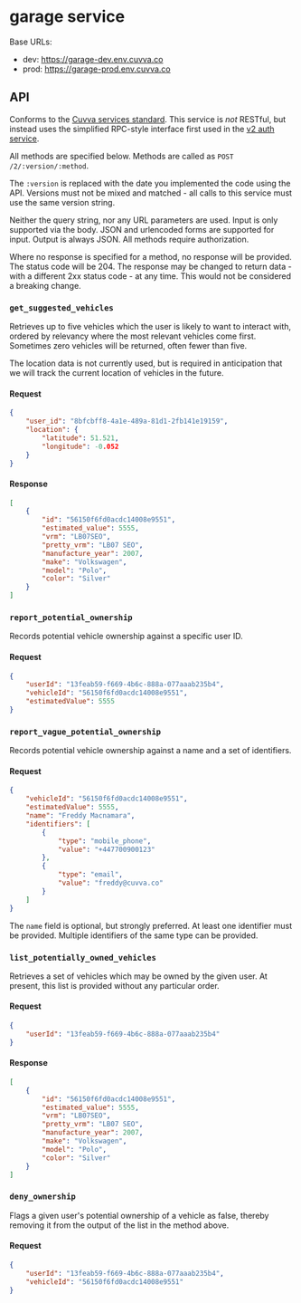 # garage service

Base URLs:

- dev: https://garage-dev.env.cuvva.co
- prod: https://garage-prod.env.cuvva.co

## API

Conforms to the [Cuvva services standard][1]. This service is *not* RESTful, but
instead uses the simplified RPC-style interface first used in the
[v2 auth service](https://github.com/cuvva/service-auth#api).

All methods are specified below. Methods are called as
`POST /2/:version/:method`.

The `:version` is replaced with the date you implemented the code using the API.
Versions must not be mixed and matched - all calls to this service must use the
same version string.

Neither the query string, nor any URL parameters are used. Input is only
supported via the body. JSON and urlencoded forms are supported for input.
Output is always JSON. All methods require authorization.

Where no response is specified for a method, no response will be provided. The
status code will be 204. The response may be changed to return data - with a
different 2xx status code - at any time. This would not be considered a breaking
change.

### `get_suggested_vehicles`

Retrieves up to five vehicles which the user is likely to want to interact with,
ordered by relevancy where the most relevant vehicles come first. Sometimes zero
vehicles will be returned, often fewer than five.

The location data is not currently used, but is required in anticipation that we
will track the current location of vehicles in the future.

#### Request

```json
{
	"user_id": "8bfcbff8-4a1e-489a-81d1-2fb141e19159",
	"location": {
		"latitude": 51.521,
		"longitude": -0.052
	}
}
```

#### Response

```json
[
	{
		"id": "56150f6fd0acdc14008e9551",
		"estimated_value": 5555,
		"vrm": "LB07SEO",
		"pretty_vrm": "LB07 SEO",
		"manufacture_year": 2007,
		"make": "Volkswagen",
		"model": "Polo",
		"color": "Silver"
	}
]
```

### `report_potential_ownership`

Records potential vehicle ownership against a specific user ID.

#### Request

```json
{
	"userId": "13feab59-f669-4b6c-888a-077aaab235b4",
	"vehicleId": "56150f6fd0acdc14008e9551",
	"estimatedValue": 5555
}
```

### `report_vague_potential_ownership`

Records potential vehicle ownership against a name and a set of identifiers.

#### Request

```json
{
	"vehicleId": "56150f6fd0acdc14008e9551",
	"estimatedValue": 5555,
	"name": "Freddy Macnamara",
	"identifiers": [
		{
			"type": "mobile_phone",
			"value": "+447700900123"
		},
		{
			"type": "email",
			"value": "freddy@cuvva.co"
		}
	]
}
```

The `name` field is optional, but strongly preferred. At least one identifier
must be provided. Multiple identifiers of the same type can be provided.

### `list_potentially_owned_vehicles`

Retrieves a set of vehicles which may be owned by the given user. At present,
this list is provided without any particular order.

#### Request

```json
{
	"userId": "13feab59-f669-4b6c-888a-077aaab235b4"
}
```

#### Response

```json
[
	{
		"id": "56150f6fd0acdc14008e9551",
		"estimated_value": 5555,
		"vrm": "LB07SEO",
		"pretty_vrm": "LB07 SEO",
		"manufacture_year": 2007,
		"make": "Volkswagen",
		"model": "Polo",
		"color": "Silver"
	}
]
```

### `deny_ownership`

Flags a given user's potential ownership of a vehicle as false, thereby removing
it from the output of the list in the method above.

#### Request

```json
{
	"userId": "13feab59-f669-4b6c-888a-077aaab235b4",
	"vehicleId": "56150f6fd0acdc14008e9551"
}
```

[1]: https://github.com/cuvva/standards/blob/master/services.md
